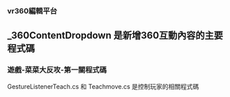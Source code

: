 ###  vr360編輯平台
_360ContentDropdown 是新增360互動內容的主要程式碼
---
###  遊戲-菜菜大反攻-第一關程式碼
GestureListenerTeach.cs 和 Teachmove.cs 是控制玩家的相關程式碼
